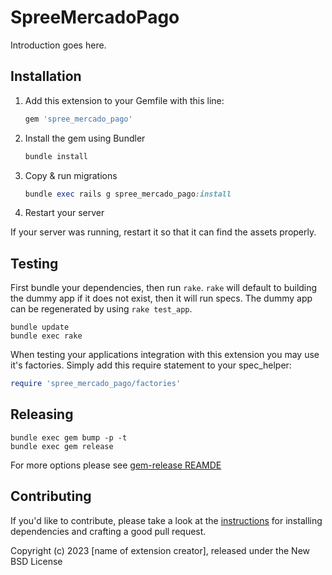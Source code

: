 # SpreeMercadoPago

Introduction goes here.

## Installation

1. Add this extension to your Gemfile with this line:

    ```ruby
    gem 'spree_mercado_pago'
    ```

2. Install the gem using Bundler

    ```ruby
    bundle install
    ```

3. Copy & run migrations

    ```ruby
    bundle exec rails g spree_mercado_pago:install
    ```

4. Restart your server

  If your server was running, restart it so that it can find the assets properly.

## Testing

First bundle your dependencies, then run `rake`. `rake` will default to building the dummy app if it does not exist, then it will run specs. The dummy app can be regenerated by using `rake test_app`.

```shell
bundle update
bundle exec rake
```

When testing your applications integration with this extension you may use it's factories.
Simply add this require statement to your spec_helper:

```ruby
require 'spree_mercado_pago/factories'
```

## Releasing

```shell
bundle exec gem bump -p -t
bundle exec gem release
```

For more options please see [gem-release REAMDE](https://github.com/svenfuchs/gem-release)

## Contributing

If you'd like to contribute, please take a look at the
[instructions](CONTRIBUTING.md) for installing dependencies and crafting a good
pull request.

Copyright (c) 2023 [name of extension creator], released under the New BSD License
